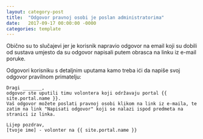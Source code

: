 ```yaml
---
layout: category-post
title:  "Odgovor pravnoj osobi je poslan administratorima"
date:   2017-09-17 00:00:00 -0000
categories: template
---
```


Obično su to slučajevi jer je korisnik napravio odgovor na email koji su dobili od sustava umjesto da su odgovor napisali putem obrasca na linku iz e-mail poruke.

Odgovori korisniku s detaljnim uputama kamo treba ići da napiše svoj odgovor pravilnom primatelju:

```
Dragi _______, 
odgovor ste uputili timu volontera koji održavaju portal {{ site.portal.name }}. 
Vaš odgovor možete poslati pravnoj osobi klikom na link iz e-maila, te zatim na link "Napisati odgovor" koji se nalazi ispod predmeta na stranici iz linka.

Lijep pozdrav,
[tvoje ime] - volonter na {{ site.portal.name }}
```
